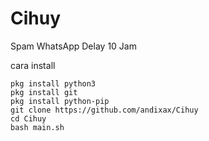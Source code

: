 # Cihuy
Spam WhatsApp Delay 10 Jam

cara install

```
pkg install python3
pkg install git
pkg install python-pip
git clone https://github.com/andixax/Cihuy
cd Cihuy
bash main.sh
```

